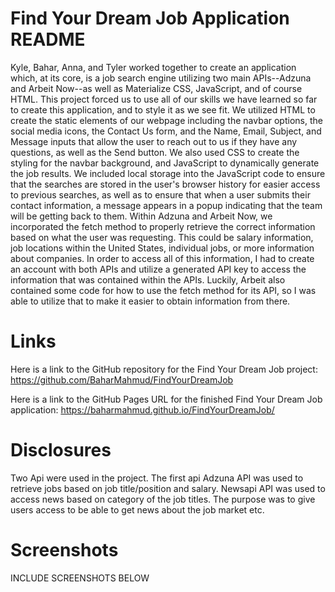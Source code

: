 # Find Your Dream Job Application README
Kyle, Bahar, Anna, and Tyler worked together to create an application which, at its core, is a job search engine utilizing two main APIs--Adzuna and Arbeit Now--as well as Materialize CSS, JavaScript, and of course HTML. This project forced us to use all of our skills we have learned so far to create this application, and to style it as we see fit. We utilized HTML to create the static elements of our webpage including the navbar options, the social media icons, the Contact Us form, and the Name, Email, Subject, and Message inputs that allow the user to reach out to us if they have any questions, as well as the Send button. We also used CSS to create the styling for the navbar background, and JavaScript to dynamically generate the job results. We included local storage into the JavaScript code to ensure that the searches are stored in the user's browser history for easier access to previous searches, as well as to ensure that when a user submits their contact information, a message appears in a popup indicating that the team will be getting back to them. Within Adzuna and Arbeit Now, we incorporated the fetch method to properly retrieve the correct information based on what the user was requesting. This could be salary information, job locations within the United States, individual jobs, or more information about companies. In order to access all of this information, I had to create an account with both APIs and utilize a generated API key to access the information that was contained within the APIs. Luckily, Arbeit also contained some code for how to use the fetch method for its API, so I was able to utilize that to make it easier to obtain information from there. 

# Links
Here is a link to the GitHub repository for the Find Your Dream Job project: https://github.com/BaharMahmud/FindYourDreamJob

Here is a link to the GitHub Pages URL for the finished Find Your Dream Job application: https://baharmahmud.github.io/FindYourDreamJob/

# Disclosures
Two Api were used in the project. The first api Adzuna API was used to retrieve jobs based on job title/position and salary. Newsapi API was used to access news based on category of the job  titles. The purpose was to give users access to be able to get news about the job market etc. 

# Screenshots
INCLUDE SCREENSHOTS BELOW